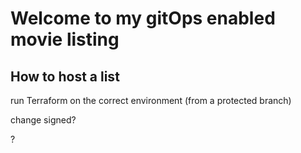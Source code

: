 # Welcome to my gitOps enabled movie listing 

## How to host a list
run Terraform on the correct environment (from a protected branch)

change
signed?

?
